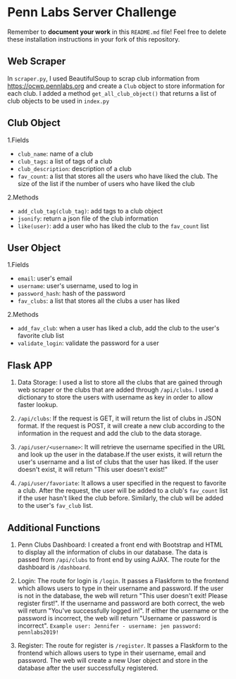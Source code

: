 # Penn Labs Server Challenge
Remember to **document your work** in this `README.md` file! Feel free to delete these installation instructions in your fork of this repository.

## Web Scraper
In `scraper.py`, I used BeautifulSoup to scrap club information from https://ocwp.pennlabs.org and create a `Club` object 
to store information for each club. I added a method `get_all_club_object()` that returns a list of club objects to be used in `index.py`

## Club Object
1.Fields
* `club_name`: name of a club 
* `club_tags`: a list of tags of a club
* `club_description`: description of a club
* `fav_count`: a list that stores all the users who have liked the club. The size of the list if the number of users who have liked the club

2.Methods
* `add_club_tag(club_tag)`: add tags to a club object
* `jsonify`: return a json file of the club information
* `like(user)`: add a user who has liked the club to the `fav_count` list

## User Object
1.Fields
* `email`: user's email 
* `username`: user's username, used to log in
* `password_hash`: hash of the password
* `fav_clubs`: a list that stores all the clubs a user has liked

2.Methods
* `add_fav_club`: when a user has liked a club, add the club to the user's favorite club list
* `validate_login`: validate the password for a user

## Flask APP
1. Data Storage: I used a list to store all the clubs that are gained through web scraper or the clubs that are added through `/api/clubs`. 
I used a dictionary to store the users with username as key in order to allow faster lookup.

2. `/api/clubs`: If the request is GET, it will return the list of clubs in JSON format. If the request is POST, it will create a new club
according to the information in the request and add the club to the data storage. 

3. `/api/user/<username>`: It will retrieve the username specified in the URL and look up the user in the database.If the user 
exists, it will return the user's username and a list of clubs that the user has liked. If the user doesn't exist, it will return "This user doesn't exist!"

4. `/api/user/favoriate`: It allows a user specified in the request to favorite a club. After the request, the user will be added to a club's `fav_count` 
list if the user hasn't liked the club before. Similarly, the club will be added to the user's `fav_club` list.

## Additional Functions
1. Penn Clubs Dashboard: I created a front end with Bootstrap and HTML to display all the information of clubs in our database. The data is passed from `/api/clubs` to front end by using AJAX. 
The route for the dashboard is `/dashboard`.

2. Login: The route for login is `/login`. It passes a Flaskform to the frontend which allows users to type in their username and password.
If the user is not in the database, the web will return "This user doesn't exit! Please register first!". If the username and password are both correct,
the web will return "You've successfully logged in!". If either the username or the password is incorrect,
the web will return "Username or password is incorrect".
`Example user: Jennifer - username: jen password: pennlabs2019!`

3. Register: The route for register is `/register`. It passes a Flaskform to the frontend which allows users to type in their username, email and password. The web will create a new User object and store in 
the database after the user successfulLy registered.




